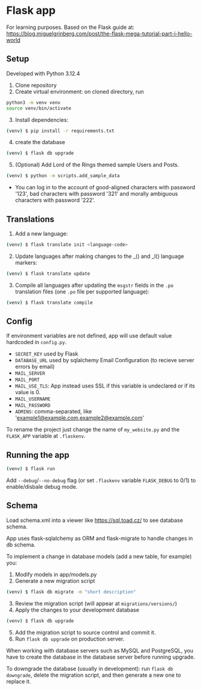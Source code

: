 # Flask app
For learning purposes. Based on the Flask guide at: https://blog.miguelgrinberg.com/post/the-flask-mega-tutorial-part-i-hello-world

## Setup
Developed with Python 3.12.4
1. Clone repository
2. Create virtual environment: on cloned directory, run
```bash
python3 -m venv venv
source venv/bin/activate
```
3. Install dependencies:
```bash
(venv) $ pip install -r requirements.txt
```
4. create the database
```bash
(venv) $ flask db upgrade
```
5. (Optional) Add Lord of the Rings themed sample Users and Posts.
```bash
(venv) $ python -m scripts.add_sample_data
```
- You can log in to the account of good-aligned characters with password '123', bad characters with password '321' and morally ambiguous characters with password '222'.

## Translations
1. Add a new language:
```bash
(venv) $ flask translate init <language-code>
```
2. Update languages after making changes to the _() and _l() language markers:
```bash
(venv) $ flask translate update
```
3. Compile all languages after updating the `msgstr` fields in the `.po` translation files (one `.po` file per supported language):
```bash
(venv) $ flask translate compile
```

## Config
If environment variables are not defined, app will use default value hardcoded in `config.py`.
- `SECRET_KEY` used by Flask
- `DATABASE_URL` used by sqlalchemy
Email Configuration (to recieve server errors by email)
- `MAIL_SERVER`
- `MAIL_PORT`
- `MAIL_USE_TLS`: App instead uses SSL if this variable is undeclared or if its value is 0.
- `MAIL_USERNAME`
- `MAIL_PASSWORD`
- `ADMINS`: comma-separated, like 'example1@example.com,example2@example.com'

To rename the project just change the name of `my_website.py` and the `FLASK_APP` variable at `.flaskenv`.

## Running the app
```bash
(venv) $ flask run
```
Add `--debug`/`--no-debug` flag (or set `.flaskenv` variable `FLASK_DEBUG` to 0/1) to enable/disbale debug mode.

## Schema
Load schema.xml into a viewer like https://sql.toad.cz/ to see database schema.

App uses flask-sqlalchemy as ORM and flask-migrate to handle changes in db schema.

To implement a change in database models (add a new table, for example) you:
1. Modify models in app/models.py
2. Generate a new migration script
```bash
(venv) $ flask db migrate -m "short description"
```
3. Review the migration script (will appear at `migrations/versions/`)
4. Apply the changes to your development database
```bash
(venv) $ flask db upgrade
```
5. Add the migration script to source control and commit it.
6. Run `flask db upgrade` on production server.

When working with database servers such as MySQL and PostgreSQL, you have to create the database in the database server before running upgrade.

To downgrade the database (usually in development): run `flask db downgrade`, delete the migration script, and then generate a new one to replace it.